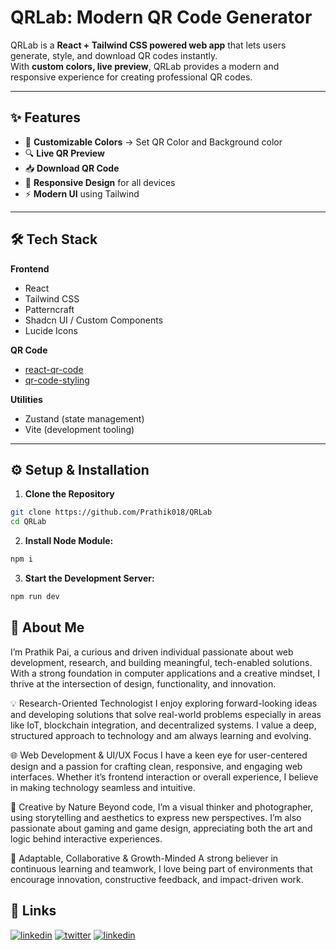 # QRLab: Modern QR Code Generator

QRLab is a **React + Tailwind CSS powered web app** that lets users generate, style, and download QR codes instantly.  
With **custom colors, live preview**, QRLab provides a modern and responsive experience for creating professional QR codes.

---

## ✨ Features

- 🎨 **Customizable Colors** → Set QR Color and Background color
- 🔍 **Live QR Preview**
- 📥 **Download QR Code**
- 📱 **Responsive Design** for all devices
- ⚡ **Modern UI** using Tailwind

---

## 🛠️ Tech Stack

**Frontend**
- React  
- Tailwind CSS  
- Patterncraft
- Shadcn UI / Custom Components  
- Lucide Icons  

**QR Code**
- [react-qr-code](https://www.npmjs.com/package/react-qr-code)  
- [qr-code-styling](https://www.npmjs.com/package/qr-code-styling)  

**Utilities**
- Zustand (state management)  
- Vite (development tooling)  

---

## ⚙️ Setup & Installation

1. **Clone the Repository**
```bash
git clone https://github.com/Prathik018/QRLab
cd QRLab
```

2. **Install Node Module:**
```bash
npm i
```

3. **Start the Development Server:**
```bash
npm run dev
```



## 🚀 About Me

I’m Prathik Pai, a curious and driven individual passionate about web development, research, and building meaningful, tech-enabled solutions. With a strong foundation in computer applications and a creative mindset, I thrive at the intersection of design, functionality, and innovation.

💡 Research-Oriented Technologist
I enjoy exploring forward-looking ideas and developing solutions that solve real-world problems especially in areas like IoT, blockchain integration, and decentralized systems. I value a deep, structured approach to technology and am always learning and evolving.

🌐 Web Development & UI/UX Focus
I have a keen eye for user-centered design and a passion for crafting clean, responsive, and engaging web interfaces. Whether it’s frontend interaction or overall experience, I believe in making technology seamless and intuitive.

📸 Creative by Nature
Beyond code, I’m a visual thinker and photographer, using storytelling and aesthetics to express new perspectives. I’m also passionate about gaming and game design, appreciating both the art and logic behind interactive experiences.

🚀 Adaptable, Collaborative & Growth-Minded
A strong believer in continuous learning and teamwork, I love being part of environments that encourage innovation, constructive feedback, and impact-driven work.


## 🔗 Links

[![linkedin](https://img.shields.io/badge/linkedin-0A66C2?style=for-the-badge&logo=linkedin&logoColor=white)](https://www.linkedin.com/in/prathikpai18/)
[![twitter](https://img.shields.io/badge/twitter-1DA1F2?style=for-the-badge&logo=twitter&logoColor=white)](https://x.com/Prathik__Pai)
[![linkedin](https://img.shields.io/badge/Instagram-%23E4405F.svg?style=for-the-badge&logo=Instagram&logoColor=white)](https://www.instagram.com//prathikk.pai)